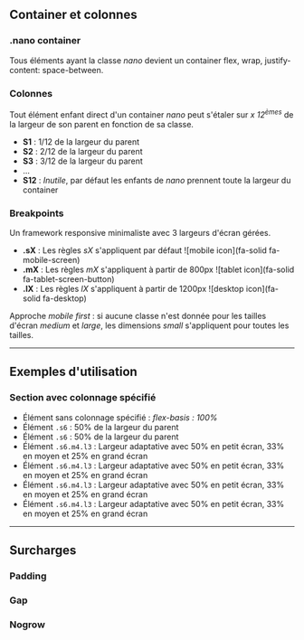 ## Container et colonnes

### .nano container

Tous éléments ayant la classe *nano* devient un container flex, wrap, justify-content: space-between.

### Colonnes

Tout élément enfant direct d'un container *nano* peut s'étaler sur *x 12<sup>èmes</sup>* de la largeur de son parent en fonction de sa classe.

- **S1** : 1/12 de la largeur du parent
- **S2** : 2/12 de la largeur du parent
- **S3** : 3/12 de la largeur du parent
- ...
- **S12** : *Inutile*, par défaut les enfants de *nano* prennent toute la largeur du container

### Breakpoints

Un framework responsive minimaliste avec 3 largeurs d'écran gérées.

- **.sX** : Les règles *sX* s'appliquent par défaut ![mobile icon](fa-solid fa-mobile-screen)
- **.mX** : Les règles *mX* s'appliquent à partir de 800px ![tablet icon](fa-solid fa-tablet-screen-button)
- **.lX** : Les règles *lX* s'appliquent à partir de 1200px ![desktop icon](fa-solid fa-desktop)

Approche *mobile first* : si aucune classe n'est donnée pour les tailles d'écran *medium* et *large*, les dimensions *small* s'appliquent pour toutes les tailles.

---

## Exemples d'utilisation

### Section avec colonnage spécifié

- Élément sans colonnage spécifié : *flex-basis : 100%*
- Élément `.s6` : 50% de la largeur du parent
- Élément `.s6` : 50% de la largeur du parent
- Élément `.s6.m4.l3` : Largeur adaptative avec 50% en petit écran, 33% en moyen et 25% en grand écran
- Élément `.s6.m4.l3` : Largeur adaptative avec 50% en petit écran, 33% en moyen et 25% en grand écran
- Élément `.s6.m4.l3` : Largeur adaptative avec 50% en petit écran, 33% en moyen et 25% en grand écran
- Élément `.s6.m4.l3` : Largeur adaptative avec 50% en petit écran, 33% en moyen et 25% en grand écran

---

## Surcharges

### Padding

### Gap

### Nogrow
